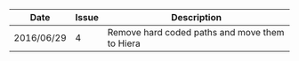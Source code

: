 |Date      |Issue|Description                                                                                              |
|----------|-----|---------------------------------------------------------------------------------------------------------|
|2016/06/29|4    |Remove hard coded paths and move them to Hiera                                                           |
